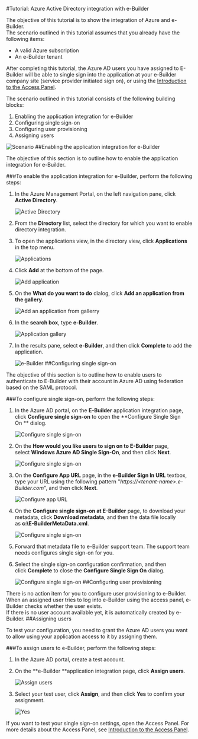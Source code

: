 <properties 
    pageTitle="Tutorial: Azure Active Directory integration with e-Builder | Windows Azure" 
    description="Learn how to use e-Builder with Azure Active Directory to enable single sign-on, automated provisioning, and more!" 
    services="active-directory" 
    authors="jeevansd"  
    documentationCenter="na" 
    manager="stevenpo"/>
<tags
	ms.service="active-directory"
	ms.date="01/14/2016"
	wacn.date=""/>

#Tutorial: Azure Active Directory integration with e-Builder
  
The objective of this tutorial is to show the integration of Azure and e-Builder.  
The scenario outlined in this tutorial assumes that you already have the following items:

-   A valid Azure subscription
-   An e-Builder tenant
  
After completing this tutorial, the Azure AD users you have assigned to E-Builder will be able to single sign into the application at your e-Builder company site (service provider initiated sign on), or using the [Introduction to the Access Panel](/documentation/articles/active-directory-saas-access-panel-introduction).
  
The scenario outlined in this tutorial consists of the following building blocks:

1.  Enabling the application integration for e-Builder
2.  Configuring single sign-on
3.  Configuring user provisioning
4.  Assigning users

![Scenario](./media/active-directory-saas-e-builder-tutorial/IC777378.png "Scenario")
##Enabling the application integration for e-Builder
  
The objective of this section is to outline how to enable the application integration for e-Builder.

###To enable the application integration for e-Builder, perform the following steps:

1.  In the Azure Management Portal, on the left navigation pane, click **Active Directory**.

    ![Active Directory](./media/active-directory-saas-e-builder-tutorial/IC700993.png "Active Directory")

2.  From the **Directory** list, select the directory for which you want to enable directory integration.

3.  To open the applications view, in the directory view, click **Applications** in the top menu.

    ![Applications](./media/active-directory-saas-e-builder-tutorial/IC700994.png "Applications")

4.  Click **Add** at the bottom of the page.

    ![Add application](./media/active-directory-saas-e-builder-tutorial/IC749321.png "Add application")

5.  On the **What do you want to do** dialog, click **Add an application from the gallery**.

    ![Add an application from gallerry](./media/active-directory-saas-e-builder-tutorial/IC749322.png "Add an application from gallerry")

6.  In the **search box**, type **e-Builder**.

    ![Application gallery](./media/active-directory-saas-e-builder-tutorial/IC777379.png "Application gallery")

7.  In the results pane, select **e-Builder**, and then click **Complete** to add the application.

    ![e-Builder](./media/active-directory-saas-e-builder-tutorial/IC777380.png "e-Builder")
##Configuring single sign-on
  
The objective of this section is to outline how to enable users to authenticate to E-Builder with their account in Azure AD using federation based on the SAML protocol.

###To configure single sign-on, perform the following steps:

1.  In the Azure AD portal, on the **E-Builder** application integration page, click **Configure single sign-on** to open the **Configure Single Sign On ** dialog.

    ![Configure single sign-on](./media/active-directory-saas-e-builder-tutorial/IC777381.png "Configure single sign-on")

2.  On the **How would you like users to sign on to E-Builder** page, select **Windows Azure AD Single Sign-On**, and then click **Next**.

    ![Configure single sign-on](./media/active-directory-saas-e-builder-tutorial/IC777382.png "Configure single sign-on")

3.  On the **Configure App URL** page, in the **e-Builder Sign In URL** textbox, type your URL using the following pattern "*https://\<tenant-name\>.e-Builder.com*", and then click **Next**.

    ![Configure app URL](./media/active-directory-saas-e-builder-tutorial/IC777383.png "Configure app URL")

4.  On the **Configure single sign-on at E-Builder** page, to download your metadata, click **Download metadata**, and then the data file locally as **c:\\E-BuilderMetaData.xml**.

    ![Configure single sign-on](./media/active-directory-saas-e-builder-tutorial/IC777384.png "Configure single sign-on")

5.  Forward that metadata file to e-Builder support team. The support team needs configures single sign-on for you.

6.  Select the single sign-on configuration confirmation, and then click **Complete** to close the **Configure Single Sign On** dialog.

    ![Configure single sign-on](./media/active-directory-saas-e-builder-tutorial/IC777385.png "Configure single sign-on")
##Configuring user provisioning
  
There is no action item for you to configure user provisioning to e-Builder.  
When an assigned user tries to log into e-Builder using the access panel, e-Builder checks whether the user exists.  
If there is no user account available yet, it is automatically created by e-Builder.
##Assigning users
  
To test your configuration, you need to grant the Azure AD users you want to allow using your application access to it by assigning them.

###To assign users to e-Builder, perform the following steps:

1.  In the Azure AD portal, create a test account.

2.  On the **e-Builder **application integration page, click **Assign users**.

    ![Assign users](./media/active-directory-saas-e-builder-tutorial/IC777386.png "Assign users")

3.  Select your test user, click **Assign**, and then click **Yes** to confirm your assignment.

    ![Yes](./media/active-directory-saas-e-builder-tutorial/IC767830.png "Yes")
  
If you want to test your single sign-on settings, open the Access Panel. For more details about the Access Panel, see [Introduction to the Access Panel](/documentation/articles/active-directory-saas-access-panel-introduction).